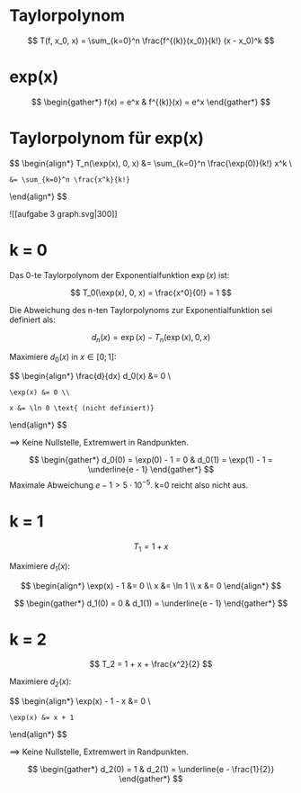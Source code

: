 # Taylorpolynom

$$
T(f, x_0, x) = \sum_{k=0}^n \frac{f^{(k)}(x_0)}{k!} (x - x_0)^k
$$

# exp(x)

$$
\begin{gather*}
	f(x) = e^x & f^{(k)}(x) = e^x
\end{gather*}
$$

# Taylorpolynom für exp(x)

$$
\begin{align*}
	T_n(\exp(x), 0, x) &= \sum_{k=0}^n \frac{\exp(0)}{k!} x^k \\

	&= \sum_{k=0}^n \frac{x^k}{k!}
\end{align*}
$$

![[aufgabe 3 graph.svg|300]]

# k = 0

Das 0-te Taylorpolynom der Exponentialfunktion $\exp(x)$ ist:

$$
T_0(\exp(x), 0, x) = \frac{x^0}{0!} = 1
$$

Die Abweichung des n-ten Taylorpolynoms zur Exponentialfunktion sei definiert als:

$$
d_n(x) = \exp(x)-T_n(\exp(x), 0, x)
$$

Maximiere $d_0(x)$ in $x \in [0; 1]$:

$$
\begin{align*}
	\frac{d}{dx} d_0(x) &= 0 \\

	\exp(x) &= 0 \\

	x &= \ln 0 \text{ (nicht definiert)}
\end{align*}
$$

$\implies$ Keine Nullstelle, Extremwert in Randpunkten.

$$
\begin{gather*}
	d_0(0) = \exp(0) - 1 = 0 & d_0(1) = \exp(1) - 1 = \underline{e - 1}
\end{gather*}
$$
Maximale Abweichung $e - 1 > 5 \cdot 10^{-5}$. k=0 reicht also nicht aus.

# k = 1

$$
T_1 = 1 + x
$$

Maximiere $d_1(x)$:

$$
\begin{align*}
	\exp(x) - 1 &= 0 \\
	x &= \ln 1 \\
	x &= 0
\end{align*}
$$

$$
\begin{gather*}
	d_1(0) = 0 & d_1(1) = \underline{e - 1}
\end{gather*}
$$

# k = 2

$$
T_2 = 1 + x + \frac{x^2}{2}
$$

Maximiere $d_2(x)$:

$$
\begin{align*}
	\exp(x) - 1 - x &= 0 \\

	\exp(x) &= x + 1
\end{align*}
$$

$\implies$ Keine Nullstelle, Extremwert in Randpunkten.

$$
\begin{gather*}
	d_2(0) = 1 & d_2(1) = \underline{e - \frac{1}{2}}
\end{gather*}
$$